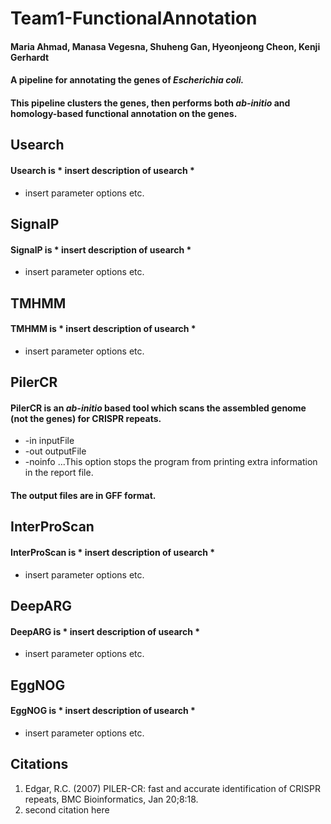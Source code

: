 # Team1-FunctionalAnnotation
#### Maria Ahmad, Manasa Vegesna, Shuheng Gan, Hyeonjeong Cheon, Kenji Gerhardt
#### A pipeline for annotating the genes of *Escherichia coli.*
#### This pipeline clusters the genes, then performs both *ab-initio* and homology-based functional annotation on the genes.
## **Usearch**
#### Usearch is * insert description of usearch *
- insert parameter options etc.
## **SignalP**
#### SignalP is * insert description of usearch *
- insert parameter options etc.
## **TMHMM**
#### TMHMM is * insert description of usearch *
- insert parameter options etc.
## **PilerCR**
#### PilerCR is an *ab-initio* based tool which scans the assembled genome (not the genes) for CRISPR repeats.
- -in inputFile
- -out outputFile
- -noinfo
...This option stops the program from printing extra information in the report file.
#### The output files are in GFF format. 
## **InterProScan**
#### InterProScan is * insert description of usearch *
- insert parameter options etc.
## **DeepARG**
#### DeepARG is * insert description of usearch *
- insert parameter options etc.
## **EggNOG**
#### EggNOG is * insert description of usearch *
- insert parameter options etc.
## Citations
1. Edgar, R.C. (2007) PILER-CR: fast and accurate identification of CRISPR repeats, BMC Bioinformatics, Jan 20;8:18.
2. second citation here
